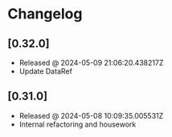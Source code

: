 # Changelog

## [0.32.0]

- Released @ 2024-05-09 21:06:20.438217Z
- Update DataRef

## [0.31.0]

- Released @ 2024-05-08 10:09:35.005531Z
- Internal refactoring and housework
